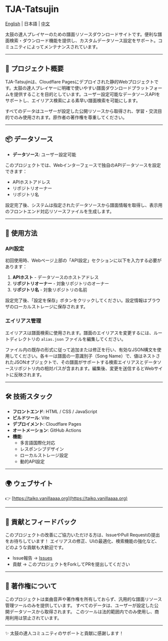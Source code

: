 # TJA-Tatsujin

[English](./README.en.md) | 日本語 | [中文](../README.md)

太鼓の達人プレイヤーのための譜面リソースダウンロードサイトです。便利な譜面検索・ダウンロード機能を提供し、カスタムデータソース設定をサポート。コミュニティによってメンテナンスされています。

---

## 🚀 プロジェクト概要

TJA-Tatsujinは、Cloudflare Pagesにデプロイされた静的Webプロジェクトです。太鼓の達人プレイヤーに明確で使いやすい譜面ダウンロードプラットフォームを提供することを目的としています。ユーザー設定可能なデータソースAPIをサポートし、エイリアス検索による素早い譜面検索を可能にします。

すべてのデータはユーザーが設定した公開リソースから取得され、学習・交流目的でのみ使用されます。原作者の著作権を尊重してください。

---

## 📦 データソース

- **データソース**: ユーザー設定可能

このプロジェクトでは、Webインターフェースで独自のAPIデータソースを設定できます：

- APIホストアドレス
- リポジトリオーナー
- リポジトリ名

設定完了後、システムは指定されたデータソースから譜面情報を取得し、表示用のフロントエンド対応リソースファイルを生成します。

---

## 🔧 使用方法

### API設定

初回使用時、Webページ上部の「API設定」セクションに以下を入力する必要があります：

1. **APIホスト** - データソースのホストアドレス
2. **リポジトリオーナー** - 対象リポジトリのオーナー
3. **リポジトリ名** - 対象リポジトリの名前

設定完了後、「設定を保存」ボタンをクリックしてください。設定情報はブラウザのローカルストレージに保存されます。

### エイリアス管理

エイリアスは譜面検索に使用されます。譜面のエイリアスを変更するには、ルートディレクトリの `alias.json` ファイルを編集してください。

ファイル内の既存の形式に従って追加または修正を行い、有効なJSON構文を使用してください。各キーは譜面の一意識別子（Song Name）で、値はネストされたJSONオブジェクトで、その譜面がサポートする検索エイリアスとデータソースリポジトリ内の相対パスが含まれます。編集後、変更を送信するとWebサイトに反映されます。

---

## 🛠️ 技術スタック

- **フロントエンド**: HTML / CSS / JavaScript
- **ビルドツール**: Vite
- **デプロイメント**: Cloudflare Pages
- **オートメーション**: GitHub Actions
- **機能**:
  - 多言語国際化対応
  - レスポンシブデザイン
  - ローカルストレージ設定
  - 動的API設定

---

## 🌍 ウェブサイト

👉 [https://taiko.vanillaaaa.org](https://taiko.vanillaaaa.org)

---

## 🤝 貢献とフィードバック

このプロジェクトの改善にご協力いただける方は、IssueやPull Requestの提出をお待ちしています！
エイリアスの修正、UIの最適化、検索機能の強化など、どのような貢献も大歓迎です。

- Issue報告 → [Issues](https://github.com/KirisameVanilla/TJA-Tatsujin/issues)
- 貢献 → このプロジェクトをForkしてPRを提出してください

---

## 📄 著作権について

このプロジェクトは楽曲音声や著作権を所有しておらず、汎用的な譜面リソース管理ツールのみを提供しています。
すべてのデータは、ユーザーが設定した公開データソースから取得されます。
このツールは法的範囲内でのみ使用し、商用利用は禁止されています。

---

✨ 太鼓の達人コミュニティのサポートと貢献に感謝します！
